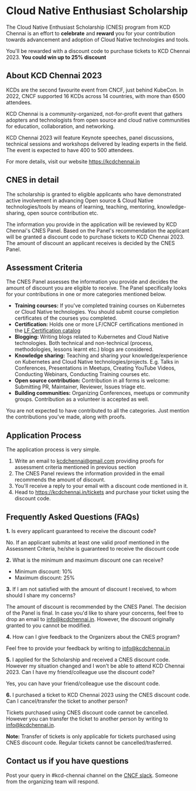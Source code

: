 # Cloud Native Enthusiast Scholarship 

The Cloud Native Enthusiast Scholarship (CNES) program from KCD Chennai is an effort to **celebrate** and **reward** you for your contribution towards advancement and adoption of Cloud Native technologies and tools.

You'll be rewarded with a discount code to purchase tickets to KCD Chennai 2023. **You could win up to 25% discount**

## About KCD Chennai 2023

KCDs are the second favourite event from CNCF, just behind KubeCon. In 2022, CNCF supported 16 KCDs across 14 countries, with more than 6500 attendees.

KCD Chennai is a community-organized, not-for-profit event that gathers adopters and technologists from open source and cloud native communities for education, collaboration, and networking.

KCD Chennai 2023 will feature Keynote speeches, panel discussions, technical sessions and workshops delivered by leading experts in the field. The event is expected to have 400 to 500 attendees.

For more details, visit our website https://kcdchennai.in

## CNES in detail

The scholarship is granted to eligible applicants who have demonstrated active involvement in advancing Open source & Cloud Native technologies/tools by means of learning, teaching, mentoring, knowledge-sharing, open source contribution etc.

The information you provide in the application will be reviewed by KCD Chennai's CNES Panel. Based on the Panel's recommendation the applicant will be granted a discount code to purchase tickets to KCD Chennai 2023. The amount of discount an applicant receives is decided by the CNES Panel.

## Assessment Criteria

The CNES Panel assesses the information you provide and decides the amount of discount you are eligible to receive. The Panel specifically looks for your contributions in one or more categories mentioned below. 

- **Training courses:** If you've completed training courses on Kubernetes or Cloud Native technologies. You should submit course completion certificates of the courses you completed.
- **Certification:** Holds one or more LF/CNCF certifications mentioned in the [LF Certification catalog](https://training.linuxfoundation.org/full-catalog/?_sft_product_type=certification)
- **Blogging:** Writing blogs related to Kubernetes and Cloud Native technologies. Both technical and non-technical (process, methodologies, lessons learnt etc.) blogs are considered.
- **Knowledge sharing:** Teaching and sharing your knowledge/experience on Kubernetes and Cloud Native technologies/projects. E.g. Talks in Conferences, Presentations in Meetups, Creating YouTube Videos, Conducting Webinars, Conducting Training courses etc.
- **Open source contribution:** Contribution in all forms is welcome: Submitting PR, Maintainer, Reviewer, Issues triage etc.
- **Building communities:** Organizing Conferences, meetups or community groups. Contribution as a volunteer is accepted as well.

You are not expected to have contributed to all the categories. Just mention the contributions you've made, along with proofs.

## Application Process

The application process is very simple.

1. Write an email to kcdchennai@gmail.com providing proofs for assessment criteria mentioned in previous section
2. The CNES Panel reviews the information provided in the email recommends the amount of discount.
3. You'll receive a reply to your email with a discount code mentioned in it.
4. Head to https://kcdchennai.in/tickets and purchase your ticket using the discount code.

## Frequently Asked Questions (FAQs)

**1.**&nbsp;Is every applicant guaranteed to receive the discount code?

No. If an applicant submits at least one valid proof mentioned in the Assessment Criteria, he/she is guaranteed to receive the discount code

**2.**&nbsp;What is the minimum and maximum discount one can receive?
- Minimum discount: 10%
- Maximum discount: 25%

**3.**&nbsp;If I am not satisfied with the amount of discount I received, to whom should I share my concerns?

The amount of discount is recommended by the CNES Panel. The decision of the Panel is final. In case you'd like to share your concerns, feel free to drop an email to info@kcdchennai.in. However, the discount originally granted to you cannot be modified.

**4.**&nbsp;How can I give feedback to the Organizers about the CNES program?

Feel free to provide your feedback by writing to info@kcdchennai.in

**5.**&nbsp;I applied for the Scholarship and received a CNES discount code. However my situation changed and I won't be able to attend KCD Chennai 2023. Can I have my friend/colleague use the discount code?

Yes, you can have your friend/colleague use the discount code.

**6.**&nbsp;I purchased a ticket to KCD Chennai 2023 using the CNES discount code. Can I cancel/transfer the ticket to another person?

Tickets purchased using CNES discount code cannot be cancelled. However you can transfer the ticket to another person by writing to info@kcdchennai.in.

**Note:** Transfer of tickets is only applicable for tickets purchased using CNES discount code. Regular tickets cannot be cancelled/trasferred.

## Contact us if you have questions

Post your query in #kcd-chennai channel on the [CNCF slack](https://cloud-native.slack.com/). Someone from the organizing team will respond.

